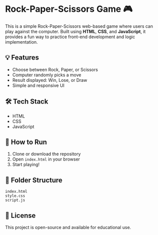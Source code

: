 
# Rock-Paper-Scissors Game 🎮

This is a simple Rock-Paper-Scissors web-based game where users can play against the computer. Built using **HTML**, **CSS**, and **JavaScript**, it provides a fun way to practice front-end development and logic implementation.

## 💡 Features
- Choose between Rock, Paper, or Scissors
- Computer randomly picks a move
- Result displayed: Win, Lose, or Draw
- Simple and responsive UI

## 🛠 Tech Stack
- HTML
- CSS
- JavaScript

## 🚀 How to Run
1. Clone or download the repository
2. Open `index.html` in your browser
3. Start playing!



## 📂 Folder Structure
```
index.html
style.css
script.js
```

## 📃 License
This project is open-source and available for educational use.
